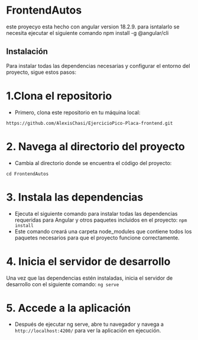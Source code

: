 # FrontendAutos

este proyecyo esta hecho con angular version 18.2.9.
para isntalarlo se necesita ejecutar el siguiente comando npm install -g @angular/cli     

## Instalación
Para instalar todas las dependencias necesarias y configurar el entorno del proyecto, sigue estos pasos:

# 1.Clona el repositorio
- Primero, clona este repositorio en tu máquina local:

`https://github.com/AlexisChasi/EjercicioPico-Placa-frontend.git`
# 2. Navega al directorio del proyecto
- Cambia al directorio donde se encuentra el código del proyecto:

`cd FrontendAutos`
# 3. Instala las dependencias
- Ejecuta el siguiente comando para instalar todas las dependencias requeridas para Angular y otros paquetes incluidos en el proyecto:
`npm install`
- Este comando creará una carpeta node_modules que contiene todos los paquetes necesarios para que el proyecto funcione correctamente.

# 4. Inicia el servidor de desarrollo
Una vez que las dependencias estén instaladas, inicia el servidor de desarrollo con el siguiente comando:
`ng serve`

# 5. Accede a la aplicación

- Después de ejecutar ng serve, abre tu navegador y navega a `http://localhost:4200/` para ver la aplicación en ejecución.